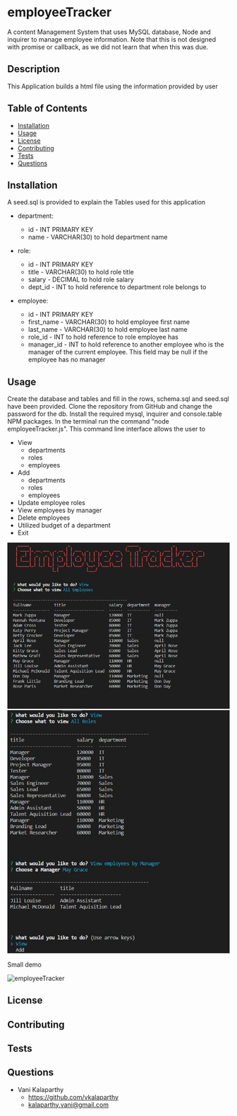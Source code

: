 # employeeTracker
A content Management System that uses MySQL database, Node and inquirer to manage employee information.  Note that this is not designed with promise or callback, as we did not learn that when this was due.

## Description
This Application builds a html file using the information provided by user
## Table of Contents
* [Installation](#installation)
* [Usage](#usage)
* [License](#license)
* [Contributing](#contributing)
* [Tests](#tests)
* [Questions](#questions)
## Installation
A seed.sql is provided to explain the Tables used for this application
* department:
    * id - INT PRIMARY KEY
    * name - VARCHAR(30) to hold department name

* role:
   * id - INT PRIMARY KEY
   * title -  VARCHAR(30) to hold role title
   * salary -  DECIMAL to hold role salary
   * dept_id -  INT to hold reference to department role belongs to

* employee:
   * id - INT PRIMARY KEY
   * first_name - VARCHAR(30) to hold employee first name
   * last_name - VARCHAR(30) to hold employee last name
   * role_id - INT to hold reference to role employee has
   * manager_id - INT to hold reference to another employee who is the manager of the current employee. This field may be null if the employee has no manager
## Usage
Create the database and tables and fill in the rows, schema.sql and seed.sql have been provided. Clone the repository from GitHub and change the password for the db. Install the required mysql, inquirer and console.table NPM packages. In the terminal run the command "node employeeTracker.js". This command line interface allows the user to

* View
   * departments 
   * roles 
   * employees
* Add 
   * departments
   * roles 
   * employees
* Update employee roles
* View employees by manager
* Delete employees
* Utilized budget of a department
* Exit

![screenshot1](./assets/EmpTracker.JPG)
![screenshot2](./assets/CaptureEmp2.JPG)

Small demo

![employeeTracker](./assets/employeeTracker.gif)


## License

## Contributing
## Tests

## Questions
* Vani Kalaparthy
  * https://github.com/vkalaparthy
  * kalaparthy.vani@gmail.com
